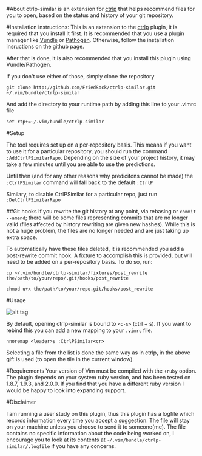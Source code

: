 
#About
ctrlp-similar is an extension for [ctrlp](http://github.com/kien/ctrlp.vim) that helps recommend files for you to open, based on the status and history of your git repository.

#Installation instructions:
This is an extension to the [ctrlp](http://github.com/kien/ctrlp.vim) plugin, it is required that you install it first. It is recommended that you use a plugin manager like [Vundle](http://github.com/gmarik/Vundle.vim) or [Pathogen](http://github.com/tpope/vim-pathogen/). Otherwise, follow the installation insructions on the github page.

After that is done, it is also recommended that you install this plugin using Vundle/Pathogen.

If you don't use either of those, simply clone the repository

	git clone http://github.com/FriedSock/ctrlp-similar.git ~/.vim/bundle/ctrlp-similar

And add the directory to your runtime path by adding this line to your .vimrc file

	set rtp+=~/.vim/bundle/ctrlp-similar

#Setup

The tool requires set up on a per-repository basis. This means if you
want to use it for a particular repository, you should run the command
`:AddCtrlPSimilarRepo`. Depending on the size of your project history,
it may take a few minutes until you are able to use the predictions.

Until then (and for any other reasons why predicitons cannot be made)
the `:CtrlPSimilar` command will fall back to the default `:CtrlP`

Similary, to disable CtrlPSimilar for a particular repo, just run `:DelCtrlPSimilarRepo`

##Git hooks
If you rewrite the git history at any point, via rebasing or `commit --amend`; there will be some files representing commits that are no longer valid (files affected by history rewriting are given new hashes). While this is not a huge problem, the files are no longer needed and are just taking up extra space.

To automatically have these files deleted, it is recommended you add a post-rewrite commit hook. A fixture to accomplish this is provided, but will need to be added on a per-repository basis. To do so, run:

	cp ~/.vim/bundle/ctrlp-similar/fixtures/post_rewrite the/path/to/your/repo/.git/hooks/post_rewrite

	chmod u+x the/path/to/your/repo.git/hooks/post_rewrite


#Usage

![alt tag](https://raw.github.com/FriedSock/ctrlp-similar/master/gifs/usingsimilar.gif)

By default, opening ctrlp-similar is bound to  `<c-s>` (ctrl + s). If you want to rebind this you can add a new mapping to your `.vimrc` file.

	nnoremap <leader>s :CtrlPSimilar<cr>

Selecting a file from the list is done the same way as in ctrlp, in the
above gif: <enter> is used (to open the tile in the current window).

#Requirements
Your version of Vim must be compiled with the `+ruby` option. The plugin depends on your system ruby version, and has been tested on 1.8.7, 1.9.3, and 2.0.0. If you find that you have a different ruby version I would be happy to look into expanding support.

#Disclaimer

I am running a user study on this plugin, thus this plugin has a logfile which records information every time you accept a suggestion. The file will stay on your machine unless you choose to send it to someone(me). The file contains no specific information about the code being worked on, I encourage you to look at its contents at `~/.vim/bundle/ctrlp-similar/.logfile` if you have any concerns.

